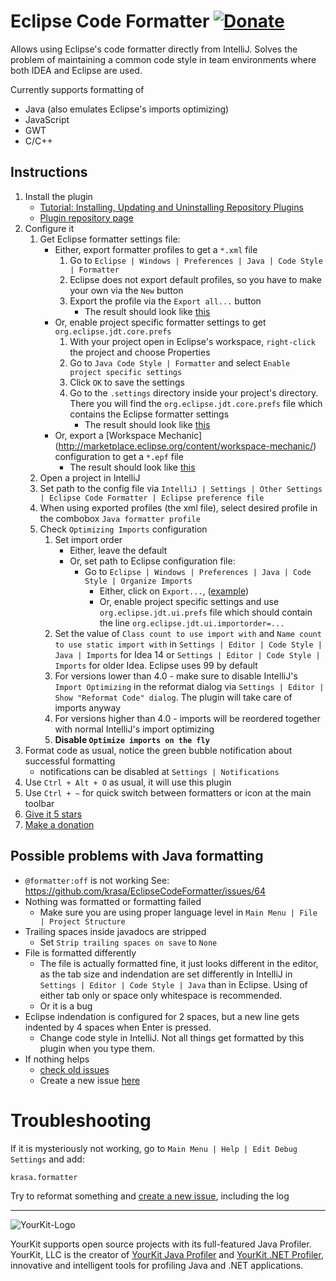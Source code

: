# Eclipse Code Formatter [![Donate][badge-paypal-img]][badge-paypal]

Allows using Eclipse's code formatter directly from IntelliJ. Solves the problem of maintaining a common code style in team environments where both IDEA and Eclipse are used.

Currently supports formatting of 
 - Java (also emulates Eclipse's imports optimizing)
 - JavaScript 
 - GWT
 - C/C++

## Instructions ##
1. Install the plugin
   - [Tutorial: Installing, Updating and Uninstalling Repository Plugins](http://www.jetbrains.com/idea/webhelp/installing-updating-and-uninstalling-repository-plugins.html)
   - [Plugin repository page](http://plugins.jetbrains.com/plugin/?idea&id=6546)		
2. Configure it
   1. Get Eclipse formatter settings file: 
      - Either, export formatter profiles to get a `*.xml` file
         1. Go to `Eclipse | Windows | Preferences | Java | Code Style | Formatter`
         2. Eclipse does not export default profiles, so you have to make your own via the `New` button
         3. Export the profile via the `Export all...` button
            - The result should look like [this](https://github.com/krasa/EclipseCodeFormatter/blob/master/test/resources/format.xml)
      - Or, enable project specific formatter settings to get `org.eclipse.jdt.core.prefs`
         1. With your project open in Eclipse's workspace, `right-click` the project and choose Properties
         2. Go to `Java Code Style | Formatter` and select `Enable project specific settings`
         3. Click `OK` to save the settings
         4. Go to the `.settings` directory inside your project's directory. There you will find the `org.eclipse.jdt.core.prefs` file which contains the Eclipse formatter settings
            - The result should look like [this](https://github.com/krasa/EclipseCodeFormatter/blob/master/test/resources/org.eclipse.jdt.core.prefs) 
      - Or, export a [Workspace Mechanic] (http://marketplace.eclipse.org/content/workspace-mechanic/) configuration to get a `*.epf` file
         - The result should look like [this](https://github.com/krasa/EclipseCodeFormatter/blob/master/test/resources/mechanic-formatter.epf) 
   2. Open a project in IntelliJ
   3. Set path to the config file via `IntelliJ | Settings | Other Settings | Eclipse Code Formatter | Eclipse preference file`
   4. When using exported profiles (the xml file), select desired profile in the combobox `Java formatter profile`
   5. Check `Optimizing Imports` configuration
      1. Set import order
         - Either, leave the default
         - Or, set path to Eclipse configuration file:
            -  Go to `Eclipse | Windows | Preferences | Java | Code Style | Organize Imports`
               - Either, click on `Export...`, ([example](https://github.com/krasa/EclipseCodeFormatter/blob/master/test/resources/bcjur2.importorder))
               - Or, enable project specific settings and use `org.eclipse.jdt.ui.prefs` file which should contain the line `org.eclipse.jdt.ui.importorder=...`
      2. Set the value of `Class count to use import with` and `Name count to use static import with` in `Settings | Editor | Code Style | Java | Imports` for Idea 14 or `Settings | Editor | Code Style | Imports` for older Idea. Eclipse uses 99 by default
      3. For versions lower than 4.0 - make sure to disable IntelliJ's `Import Optimizing` in the reformat dialog via `Settings | Editor | Show "Reformat Code" dialog`. The plugin will take care of imports anyway
      4. For versions higher than 4.0 - imports will be reordered together with normal IntelliJ's import optimizing
      5. **Disable `Optimize imports on the fly`**
3. Format code as usual, notice the green bubble notification about successful formatting 
   -  notifications can be disabled at `Settings | Notifications`
4. Use `Ctrl + Alt + O` as usual, it will use this plugin
5. Use `Ctrl + ~` for quick switch between formatters or icon at the main toolbar
6. [Give it 5 stars](http://plugins.jetbrains.com/plugin/?idea&id=6546)
7. [Make a donation](https://www.paypal.me/VojtechKrasa)

## Possible problems with Java formatting ##
- `@formatter:off` is not working
   See: https://github.com/krasa/EclipseCodeFormatter/issues/64
- Nothing was formatted or formatting failed 
  - Make sure you are using proper language level in `Main Menu | File | Project Structure`
- Trailing spaces inside javadocs are stripped
  - Set `Strip trailing spaces on save` to `None`
- File is formatted differently
  - The file is actually formatted fine, it just looks different in the editor, as the tab size and indendation are set differently in IntelliJ in `Settings | Editor | Code Style | Java` than in Eclipse. Using of either tab only or space only whitespace is recommended.
  - Or it is a bug
- Eclipse indendation is configured for 2 spaces, but a new line gets indented by 4 spaces when Enter is pressed.
  - Change code style in IntelliJ. Not all things get formatted by this plugin when you type them.
- If nothing helps
  - [check old issues](https://github.com/krasa/eclipse-code-formatter-intellij-plugin/issues?q=is%3Aissue+is%3Aclosed)
  - Create a new issue [here](https://github.com/krasa/eclipse-code-formatter-intellij-plugin/issues/new)


# Troubleshooting #
If it is mysteriously not working, go to `Main Menu | Help | Edit Debug Settings` and add:
```
krasa.formatter
````
Try to reformat something and [create a new issue](https://github.com/krasa/eclipse-code-formatter-intellij-plugin/issues/new), including the log



------
![YourKit-Logo](https://www.yourkit.com/images/yklogo.png)

YourKit supports open source projects with its full-featured Java Profiler.
YourKit, LLC is the creator of [YourKit Java Profiler](https://www.yourkit.com/java/profiler/)
and [YourKit .NET Profiler](https://www.yourkit.com/.net/profiler/),
innovative and intelligent tools for profiling Java and .NET applications.



[badge-paypal-img]:       https://img.shields.io/badge/donate-paypal-green.svg
[badge-paypal]:           https://www.paypal.me/VojtechKrasa
